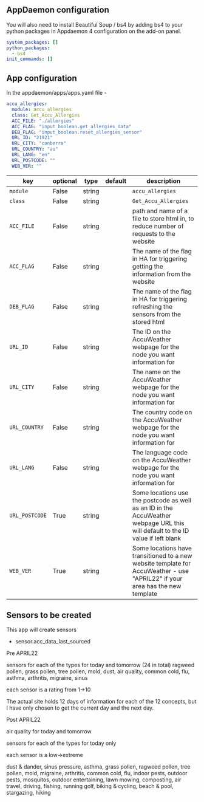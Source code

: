 
## AppDaemon configuration

You will also need to install Beautiful Soup / bs4 by adding bs4 to your python packages in Appdaemon 4 configuration on the add-on panel.

```yaml
system_packages: []
python_packages:
  - bs4
init_commands: []
```

## App configuration

In the appdaemon/apps/apps.yaml file -

```yaml
accu_allergies:
  module: accu_allergies
  class: Get_Accu_Allergies
  ACC_FILE: "./allergies"
  ACC_FLAG: "input_boolean.get_allergies_data"
  DEB_FLAG: "input_boolean.reset_allergies_sensor"
  URL_ID: "21921"
  URL_CITY: "canberra"
  URL_COUNTRY: "au"
  URL_LANG: "en"
  URL_POSTCODE: ""
  WEB_VER: ""
```

key | optional | type | default | description
-- | -- | -- | -- | --
`module` | False | string | | `accu_allergies`
`class` | False | string | | `Get_Accu_Allergies`
`ACC_FILE` | False | string | | path and name of a file to store html in, to reduce number of requests to the website
`ACC_FLAG` | False | string | | The name of the flag in HA for triggering getting the information from the website 
`DEB_FLAG` | False | string | | The name of the flag in HA for triggering refreshing the sensors from the stored html
`URL_ID` | False | string | | The ID on the AccuWeather webpage for the node you want information for
`URL_CITY` | False | string | | The name on the AccuWeather webpage for the node you want information for
`URL_COUNTRY` | False | string | | The country code on the AccuWeather webpage for the node you want information for
`URL_LANG` | False | string | | The language code on the AccuWeather webpage for the node you want information for
`URL_POSTCODE` | True | string | | Some locations use the postcode as well as an ID in the AccuWeather webpage URL this will default to the ID value if left blank
`WEB_VER` | True | string | | Some locations have transitioned to a new website template for AccuWeather - use "APRIL22" if your area has the new template

## Sensors to be created

This app will create sensors

* sensor.acc_data_last_sourced

Pre APRIL22

sensors for each of the types for today and tomorrow (24 in total)
ragweed pollen, grass pollen, tree pollen, mold, dust, air quality, common cold, flu, asthma, arthritis, migraine, sinus

each sensor is a rating from 1->10

The actual site holds 12 days of information for each of the 12 concepts, but I have only chosen to get the current day and the next day.

Post APRIL22

air quality for today and tomorrow

sensors for each of the types for today only

each sensor is a low->extreme

dust & dander, sinus pressure, asthma, grass pollen, ragweed pollen, tree pollen, mold, migraine, arthritis, common cold, flu, 
indoor pests, outdoor pests, mosquitos, outdoor entertaining, lawn mowing, composting, air travel, driving, fishing, running
golf, biking & cycling, beach & pool, stargazing, hiking

